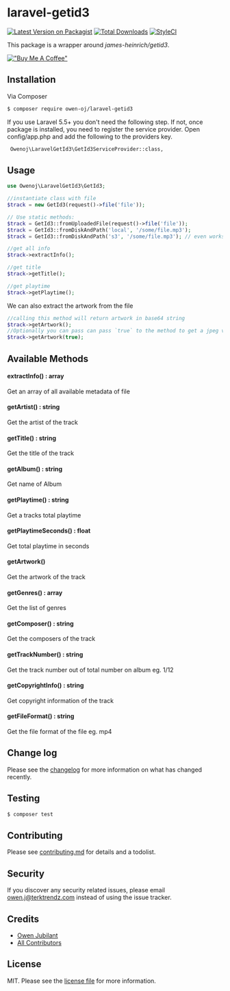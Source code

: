 # laravel-getid3

[![Latest Version on Packagist][ico-version]][link-packagist]
[![Total Downloads][ico-downloads]][link-downloads]
[![StyleCI](https://github.styleci.io/repos/163754555/shield?branch=master)](https://github.styleci.io/repos/163754555)


This package is a wrapper around *james-heinrich/getid3*.<br>

[!["Buy Me A Coffee"](https://www.buymeacoffee.com/assets/img/custom_images/orange_img.png)](https://www.buymeacoffee.com/kkoj)

## Installation

Via Composer

``` bash
$ composer require owen-oj/laravel-getid3
```

If you use Laravel 5.5+ you don't need the following step. If not, once package is installed, you need to register the service provider. Open config/app.php and add the following to the providers key.
``` bash
 Owenoj\LaravelGetId3\GetId3ServiceProvider::class,
```

## Usage
``` php
use Owenoj\LaravelGetId3\GetId3;

//instantiate class with file
$track = new GetId3(request()->file('file'));

// Use static methods:
$track = GetId3::fromUploadedFile(request()->file('file'));
$track = GetId3::fromDiskAndPath('local', '/some/file.mp3');
$track = GetId3::fromDiskAndPath('s3', '/some/file.mp3'); // even works with S3

//get all info
$track->extractInfo();

//get title
$track->getTitle();

//get playtime
$track->getPlaytime();
```

We can also extract the artwork from the file
```php
//calling this method will return artwork in base64 string
$track->getArtwork();
//Optionally you can pass can pass `true` to the method to get a jpeg version. This will return an UploadedFile instance
$track->getArtwork(true);
```

## Available Methods

#### extractInfo() : array 
Get an array of all available metadata of file
#### getArtist() : string      
 Get the artist of the track
#### getTitle() : string      
Get the title of the track
#### getAlbum() : string       
Get name of Album
#### getPlaytime() : string    
Get a tracks total playtime  
#### getPlaytimeSeconds() : float
Get total playtime in seconds
#### getArtwork() 
Get the artwork of the track
#### getGenres() : array
Get the list of genres
#### getComposer() : string
Get the composers of the track
#### getTrackNumber() : string
Get the track number out of total number on album eg. 1/12
#### getCopyrightInfo() : string
Get copyright information of the track
#### getFileFormat() : string
Get the file format of the file eg. mp4

## Change log

Please see the [changelog](changelog.md) for more information on what has changed recently.

## Testing

``` bash
$ composer test
```

## Contributing

Please see [contributing.md](contributing.md) for details and a todolist.

## Security

If you discover any security related issues, please email owen.j@terktrendz.com instead of using the issue tracker.

## Credits

- [Owen Jubilant][link-author]
- [All Contributors][link-contributors]

## License

MIT. Please see the [license file](license.md) for more information.

[ico-version]: https://img.shields.io/packagist/v/owen-oj/laravel-getid3.svg?style=flat-square
[ico-downloads]: https://img.shields.io/packagist/dt/owen-oj/laravel-getid3.svg?style=flat-square
[ico-styleci]: https://styleci.io/repos/12345678/shield

[link-packagist]: https://packagist.org/packages/owen-oj/laravel-getid3
[link-downloads]: https://packagist.org/packages/owen-oj/laravel-getid3
[link-styleci]: https://styleci.io/repos/12345678
[link-author]: https://github.com/owen-oj
[link-contributors]: ../../contributors]
